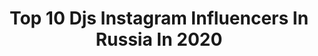 ---
title: Top 10 Djs Instagram Influencers In Russia In 2020
description: >-
  Find top djs Instagram influencers in Russia in 2020. Most popular hashtags: #dj #music #show #events.
platform: Instagram
profiles:
  - username: "dj_litchi"
    fullname: >-
      Litchi 🎵
    location: "Russia"
    followers: 83206
    engagement: 179
    commentsToLikes: 0.044191
    id: ck15q86eq1k2h0i19wwo4q5v9
    verified: false
    hashtags: "#greenmangosamui, #hollywoodpattaya"
  - username: "djtwins_official"
    fullname: >-
      Twins Project Dj's👯
    location: "Russia"
    followers: 420114
    engagement: 187
    commentsToLikes: 0.017244
    id: ck5zo291pplqp0i146yob1vxk
    verified: false
    hashtags: "#challenge, #moscow, #show, #concert"
  - username: "n_joy_djs"
    fullname: >-
      Наумов Сергей Андрей
    location: "Russia"
    followers: 51435
    engagement: 201
    commentsToLikes: 0.028691
    id: ck8t9aotunf4a0j78mxii0h0i
    verified: false
    hashtags: "#twins, #gemini, #fashion, #marriott"
  - username: "djkidy_"
    fullname: >-
      KIDY DJ
    location: "Russia"
    followers: 27931
    engagement: 201
    commentsToLikes: 0.035217
    id: ck5hmufk4mn670i118lbcxn8u
    verified: false
    hashtags: ""
  - username: "dj_andys"
    fullname: >-
      ANDYS
    location: "Russia"
    followers: 3506
    engagement: 1023
    commentsToLikes: 0.057062
    id: ck5q7dnud11hy0i119sx1ursk
    verified: false
    hashtags: "#jblflip5, #jbllive400bt, #jblreflectflow, #jblrussia"
  - username: "djsteering"
    fullname: >-
      🎧DJ  🅼🅰🆇 🆂🆃🅴🅴🆁🅸🅽🅶 🎛
    location: "Russia"
    followers: 11088
    engagement: 101
    commentsToLikes: 0.045876
    id: ck6tuhh9wgd8m0j71ictoe2hl
    verified: false
    hashtags: "#embargovilla, #claptone, #techhouse, #loftroomembargo"
  - username: "krista_saadma"
    fullname: >-
      Krista — Travel▪️Beauty▪️Photo
    location: "Russia"
    followers: 3766
    engagement: 1036
    commentsToLikes: 0.087637
    id: ck6uiddt4efev0j71dxztmau2
    verified: false
    hashtags: "#djschool, #music, #liptonenglishbreakfast, #tgif"
  - username: "dj_miss_la"
    fullname: >-
      DJ Miss L.A.
    location: "Russia"
    followers: 2667
    engagement: 2347
    commentsToLikes: 0.162942
    id: ck8szszsaplmk0j781csdl63c
    verified: false
    hashtags: "#singers, #russiansingers, #redhair, #russian"
  - username: "djsmash"
    fullname: >-
      Smash
    location: "Russia"
    followers: 365016
    engagement: 91
    commentsToLikes: 0.020090
    id: ck0w4acf9xkz40i19azy89195
    verified: true
    hashtags: "#love, #live, #electrobeach, #edm"
  - username: "enrico_flower"
    fullname: >-
      Enrico Fiore
    location: "Russia"
    followers: 8783
    engagement: 727
    commentsToLikes: 0.068975
    id: ck5qdx3ybxp6q0i11rdems54w
    verified: false
    hashtags: "#bump, #airforce1, #newyear, #followthebeat"
---